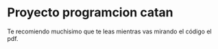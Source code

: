 # Proyecto programcion catan

Te recomiendo muchisimo que te leas mientras vas mirando el código el pdf. 

